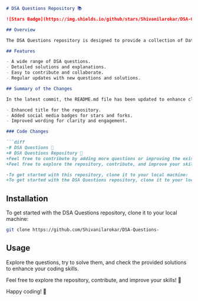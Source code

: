 ```markdown
# DSA Questions Repository 📚

![Stars Badge](https://img.shields.io/github/stars/Shivanilarokar/DSA-Questions-?style=social) ![Forks Badge](https://img.shields.io/github/forks/Shivanilarokar/DSA-Questions-?style=social)

## Overview

The DSA Questions repository is designed to provide a collection of Data Structures and Algorithms (DSA) related problems along with their solutions. It's a great way for developers to practice their coding skills, improve problem-solving abilities, and contribute to the community.

## Features

- A wide range of DSA questions.
- Detailed solutions and explanations.
- Easy to contribute and collaborate.
- Regular updates with new questions and solutions.

## Summary of the Changes

In the latest commit, the README.md file has been updated to enhance clarity and improve the overall presentation. Key changes include:

- Enhanced title for the repository.
- Added social media badges for stars and forks.
- Improved wording for clarity and engagement.

### Code Changes

```diff
-# DSA Questions 📖
+# DSA Questions Repository 📖
+Feel free to contribute by adding more questions or improving the existing solutions!
+Feel free to explore the repository, contribute, and improve your skills!

-To get started with this repository, clone it to your local machine:
+To get started with the DSA Questions repository, clone it to your local machine:
```

## Installation

To get started with the DSA Questions repository, clone it to your local machine:

```bash
git clone https://github.com/Shivanilarokar/DSA-Questions-
```

## Usage

Explore the questions, try to solve them, and check the provided solutions to enhance your coding skills. 

Feel free to explore the repository, contribute, and improve your skills! 🚀

Happy coding! 🎉
```
